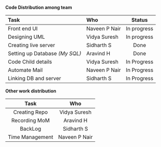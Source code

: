 **Code Distribution among team**

| Task | Who | Status |
| :--- | :--- | :---: |
| Front end UI | Naveen P Nair | In progress |
| Designing UML | Vidya Suresh | In progress |
| Creating live server | Sidharth S | Done |
| Setting up Database *(My SQL)* | Aravind H | Done |
| Code Child details | Vidya Suresh | In Progress |
| Automate Mail | Naveen P Nair | In Progress |
| Linking DB and server | Sidharth S | In Progress |


**Other work distribution**

| Task | Who |
| :---: | :---: |
| Creating Repo | Vidya Suresh |
| Recording MoM | Aravind H |
| BackLog | Sidharth S |
| Time Management | Naveen P Nair |
